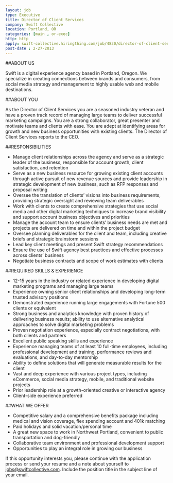 ```yaml
---
layout: job
type: Executive
title: Director of Client Services
company: Swift Collective
location: Portland, OR
categories: [main , or-exec]
http: http
apply: swift-collective.hiringthing.com/job/4830/director-of-client-services
post-date : 2-27-2013
---
```


##ABOUT US

Swift is a digital experience agency based in Portland, Oregon. We specialize in creating connections between brands and consumers, from social media strategy and management to highly usable web and mobile destinations.

##ABOUT YOU

As the Director of Client Services you are a seasoned industry veteran and have a proven track record of managing large teams to deliver successful marketing campaigns. You are a strong collaborator, great presenter and motivate teams and clients with ease. You are adept at identifying areas for growth and new business opportunities with existing clients. The Director of Client Services reports to the CEO.

##RESPONSIBILITIES

* Manage client relationships across the agency and serve as a strategic leader of the business, responsible for account growth, client satisfaction, and retention
* Serve as a new business resource for growing existing client accounts through active pursuit of new revenue sources and provide leadership in strategic development of new business, such as RFP responses and proposal writing
* Oversee the translation of clients’ visions into business requirements, providing strategic oversight and reviewing team deliverables
* Work with clients to create comprehensive strategies that use social media and other digital marketing techniques to increase brand visibility and support account business objectives and priorities
* Manage the account team to ensure clients’ business needs are met and projects are delivered on time and within the project budget
* Oversee planning deliverables for the client and team, including creative briefs and strategic brainstorm sessions
* Lead key client meetings and present Swift strategy recommendations
* Ensure the use of Swift agency best practices and effective processes across clients’ business
* Negotiate business contracts and scope of work estimates with clients

##REQUIRED SKILLS & EXPERIENCE

* 12-15 years in the industry or related experience in developing digital marketing programs and managing large teams
* Experience owning senior client relationships and developing long-term trusted advisory positions
* Demonstrated experience running large engagements with Fortune 500 clients or equivalent
* Strong business and analytics knowledge with proven history of delivering business results; ability to use alternative analytical approaches to solve digital marketing problems
* Proven negotiation experience, especially contract negotiations, with both clients and partners
* Excellent public speaking skills and experience
* Experience managing teams of at least 10 full-time employees, including professional development and training, performance reviews and evaluations, and day-to-day mentorship
* Ability to define solutions that will generate measurable results for the client
* Vast and deep experience with various project types, including eCommerce, social media strategy, mobile, and traditional website projects
* Prior leadership role at a growth-oriented creative or interactive agency
* Client-side experience preferred

##WHAT WE OFFER

* Competitive salary and a comprehensive benefits package including medical and vision coverage, flex spending account and 401k matching
* Paid holidays and solid vacation/personal time
* A great new space to work in Northwest Portland, convenient to public transportation and dog-friendly
* Collaborative team environment and professional development support
* Opportunities to play an integral role in growing our business

If this opportunity interests you, please continue with the application process or send your resume and a note about yourself to jobs@swiftcollective.com. Include the position title in the subject line of your email.